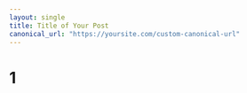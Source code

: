 ```yaml
---
layout: single
title: Title of Your Post
canonical_url: "https://yoursite.com/custom-canonical-url"
---
```


# 1
<link rel="canonical" href="https://yoursite.com/custom-canonical-url" />
